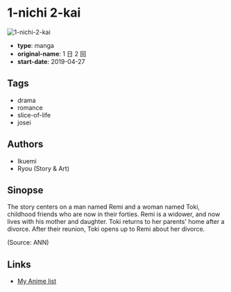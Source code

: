 # 1-nichi 2-kai

![1-nichi-2-kai](https://cdn.myanimelist.net/images/manga/3/230483.jpg)

-   **type**: manga
-   **original-name**: 1 日 2 回
-   **start-date**: 2019-04-27

## Tags

-   drama
-   romance
-   slice-of-life
-   josei

## Authors

-   Ikuemi
-   Ryou (Story & Art)

## Sinopse

The story centers on a man named Remi and a woman named Toki, childhood friends who are now in their forties. Remi is a widower, and now lives with his mother and daughter. Toki returns to her parents' home after a divorce. After their reunion, Toki opens up to Remi about her divorce.

(Source: ANN)

## Links

-   [My Anime list](https://myanimelist.net/manga/121987/1-nichi_2-kai)
